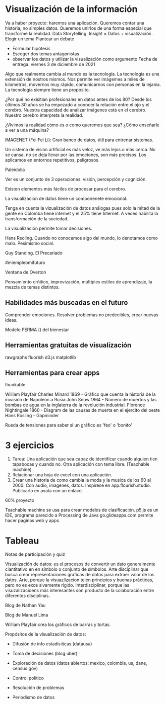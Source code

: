 # Visualización de la información

Va a haber proyecto: haremos una aplicación. Queremos contar una historia, no 
simples datos. Queremos unirlos de una forma especial que transforme la 
realidad. Data Storytelling. Insight = Datos + visualización.
Elegir un tema
Plantear un debate
- Formular hipótesis
- Escoger dos temas antagonistas
- observar los datos y utilizar la visualización como argumento
Fecha de entrega: viernes 3 de diciembre de 2021

Algo que realmente cambia al mundo es la tecnología. La tecnología es una
extensión de nostros mismos. Nos permite ver imágemes a miles de kilometros,
movernos muy rápido, comunicarnos con personas en la lejanía. La tecnología
siempre tiene un propósito.

¿Por qué no exisitian profesionales en datos antes de los 80?
Desde los últimos 30 años se ha empezado a conocer la relación entre el ojo y
el cerebro. Nuestra capacidad de analizar imágenes está en el cerebro. Nuestro 
cerebro interpreta la realidad. 

¿Vivimos la realidad cómo es o como queremos que sea?
¿Cómo enseñarle a ver a una máquina?

IMAGENET (Fei Fei Li): Gran banco de datos, útil para entrenar sistemas.

Un sistema de visión artificial es más veloz, ve más lejos o más cerca. No se
cansa, no se deja llevar por las emociones, son más precisos. Los aplicamos en 
entornos repetitivos, peligrosos. 

Paleidolia

Ver es un conjunto de 3 operaciones: visión, percepción y cognición.

Existen elementos más fáciles de procesar para el cerebro.

La visualización de datos tiene un componenete emocional.

Tenga en cuenta la vizualización de datos análogas pues solo la mitad de la
gente en Colomba tiene internet y el 25% tiene Internet. A veces habilita la 
transformación de la sociedad.

La visualización permite tomar decisiones.

Hans Rsoling. Cuando no conocemos algo del mundo, lo denotamos como malo.
Pesimismo social. 

Guy Standing. El Precariado

#miempleomifuturo

Ventana de Overton

Pensamiento crñitico, improvización, múltiples estilos de aprendizaje,
la mezcla de temas distintos.

## Habilidades más buscadas en el futuro
Comprender emociones. Resolver problemas no predecibles, crear nuevas ideas.

Modelo PERMA () del bienestar

## Herramientas gratuitas de visualización
rawgraphs
fluorish
d3.js
matplotlib

## Herramientas para crear apps
thunkable

William Playfair
Charles Minard 1869
    - Gráfico que cuenta la historia de la invasión de Napoleon a Rusia
John Snow 1864
    - Número de muertos y las bombas de agua en la inglaterra de la revolución
    industrial.
Florence Nightingale 1860
    - Diagram de las causas de muerta en el ejercito del oeste
Hans Rosling
    - Gapminder

Rueda de tensiones para saber si un gráfico es 'feo' o 'bonito'

# 3 ejercicios

1. Tarea: Una aplicación que sea capaz de identificar cuando alguien tien 
tapabocas y cuando no. Otra aplicación con tema libre. (Teachable machine)
2. Relacionar una hoja de excel con una aplicación.
3. Crear una historia de como cambia la moda y la musica de los 60 al 2000. 
Con audio, imagenes, datos. Inspirese en app.flourish.studio.
Publicarlo en avata con un enlace.

60% proyecto


Teachable machine se usa para crear modelos de clasificación. 
p5.js es un IDE, programa parecido a Processing de Java
go.glideapps.com permite hacer paginas web y apps


# Tableau
Notas de participación y quiz

Visualización de datos: es el procesos de convertir un dato generalmente
ciantitativo en en símbolo o conjunto de símbolos. Arte disciplinar que busca
crear representaciones gráficas de datos para extraer valor de los datos. Arte,
porque la visuazlizacion teien principios y buenas prácticas, pero no es exce
sivamente rígido. Interdisciplinar, porque las visuzalizacioens más 
interesantes son producto de la colaboración entre diferentes disciplinas.

Blog de Nathan Yau

Blog de Manuel Lima

William Playfair crea los gráficos de barras y tortas.

Propósitos de la visualización de datos:
- Difusión de info estadisiticas (datausa)
- Toma de decisiones (blog uber)
- Exploración de datos (datos abiertos: mexico, colombia, us, dane, census.gov)

- Control político
- Resolución de problemas
- Periodismo de datos

